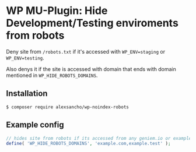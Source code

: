 # WP MU-Plugin: Hide Development/Testing enviroments from robots

Deny site from `/robots.txt` if it's accessed with `WP_ENV=staging` or `WP_ENV=testing`.

Also denys it if the site is accessed with domain that ends with domain mentioned in `WP_HIDE_ROBOTS_DOMAINS`.

## Installation
```
$ composer require alexsancho/wp-noindex-robots
```

## Example config
```php
// hides site from robots if its accessed from any geniem.io or example.com subdomain.
define( 'WP_HIDE_ROBOTS_DOMAINS', 'example.com,example.test' );
```
